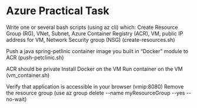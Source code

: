 # Azure Practical Task

Write one or several bash scripts (using az cli) which:
Create Resource Group (RG), VNet, Subnet, Azure Container Registry (ACR), VM, public IP address for VM, Network Security group (NSG)
(create-resources.sh)


Push a java spring-petlinic container image you built in “Docker” module to ACR 
(push-petclinic.sh)


ACR should be private
Install Docker on the VM
Run container on the VM
(vm_container.sh)


Verify that application is accessible in your browser (vmip:8080)
Remove the resource group (use az group delete --name myResourceGroup --yes --no-wait)
